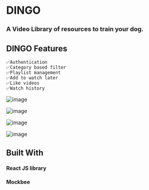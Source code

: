 # DINGO

### A Video Library of resources to train your dog.

## DINGO Features
    
    ✅Authentication
    ✅Category based filter
    ✅Playlist management
    ✅Add to watch later
    ✅Like videos
    ✅Watch history
 
 ![image](https://user-images.githubusercontent.com/56014170/169647576-fc54251d-69f1-4078-b9a0-5031843d79e0.png)


![image](https://user-images.githubusercontent.com/56014170/169647662-051efa3f-6b0f-41dc-9dda-a06bd7b2361b.png)


![image](https://user-images.githubusercontent.com/56014170/169647688-e7bdbdee-581d-4895-8f7c-f4b984345887.png)


![image](https://user-images.githubusercontent.com/56014170/169647719-ab6c94ad-fffe-4061-a6f5-fa96368f1055.png)

    
## Built With

   #### React JS library
   #### Mockbee


